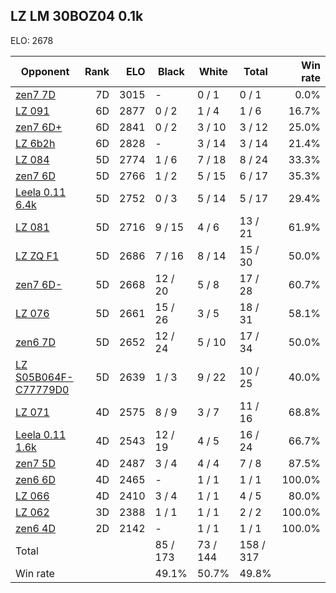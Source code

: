 ## LZ LM 30BOZ04 0.1k ##

ELO: 2678

Opponent | Rank | ELO | Black | White | Total | Win rate
---------|-----:|----:|-------|-------|-------|-------:
[zen7 7D](zen7%207D.md) | 7D | 3015 | - | 0 / 1 | 0 / 1 | 0.0%
[LZ 091](LZ%20091.md) | 6D | 2877 | 0 / 2 | 1 / 4 | 1 / 6 | 16.7%
[zen7 6D+](zen7%206D+.md) | 6D | 2841 | 0 / 2 | 3 / 10 | 3 / 12 | 25.0%
[LZ 6b2h](LZ%206b2h.md) | 6D | 2828 | - | 3 / 14 | 3 / 14 | 21.4%
[LZ 084](LZ%20084.md) | 5D | 2774 | 1 / 6 | 7 / 18 | 8 / 24 | 33.3%
[zen7 6D](zen7%206D.md) | 5D | 2766 | 1 / 2 | 5 / 15 | 6 / 17 | 35.3%
[Leela 0.11 6.4k](Leela%200.11%206.4k.md) | 5D | 2752 | 0 / 3 | 5 / 14 | 5 / 17 | 29.4%
[LZ 081](LZ%20081.md) | 5D | 2716 | 9 / 15 | 4 / 6 | 13 / 21 | 61.9%
[LZ ZQ F1](LZ%20ZQ%20F1.md) | 5D | 2686 | 7 / 16 | 8 / 14 | 15 / 30 | 50.0%
[zen7 6D-](zen7%206D-.md) | 5D | 2668 | 12 / 20 | 5 / 8 | 17 / 28 | 60.7%
[LZ 076](LZ%20076.md) | 5D | 2661 | 15 / 26 | 3 / 5 | 18 / 31 | 58.1%
[zen6 7D](zen6%207D.md) | 5D | 2652 | 12 / 24 | 5 / 10 | 17 / 34 | 50.0%
[LZ S05B064F-C77779D0](LZ%20S05B064F-C77779D0.md) | 5D | 2639 | 1 / 3 | 9 / 22 | 10 / 25 | 40.0%
[LZ 071](LZ%20071.md) | 4D | 2575 | 8 / 9 | 3 / 7 | 11 / 16 | 68.8%
[Leela 0.11 1.6k](Leela%200.11%201.6k.md) | 4D | 2543 | 12 / 19 | 4 / 5 | 16 / 24 | 66.7%
[zen7 5D](zen7%205D.md) | 4D | 2487 | 3 / 4 | 4 / 4 | 7 / 8 | 87.5%
[zen6 6D](zen6%206D.md) | 4D | 2465 | - | 1 / 1 | 1 / 1 | 100.0%
[LZ 066](LZ%20066.md) | 4D | 2410 | 3 / 4 | 1 / 1 | 4 / 5 | 80.0%
[LZ 062](LZ%20062.md) | 3D | 2388 | 1 / 1 | 1 / 1 | 2 / 2 | 100.0%
[zen6 4D](zen6%204D.md) | 2D | 2142 | - | 1 / 1 | 1 / 1 | 100.0%
Total | | | 85 / 173 | 73 / 144 | 158 / 317 | 
Win rate| | | 49.1% | 50.7% | 49.8% | 
